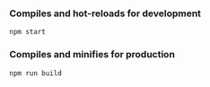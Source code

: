 ### Compiles and hot-reloads for development

```
npm start
```

### Compiles and minifies for production

```
npm run build
```
